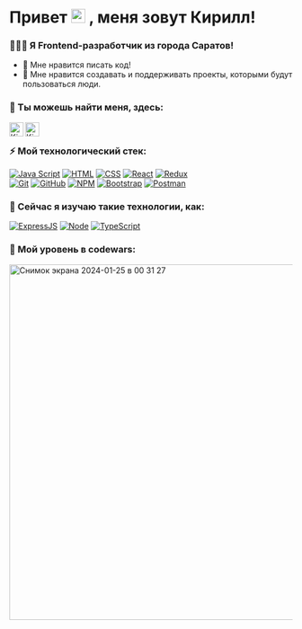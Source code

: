 # Привет <img src="https://media.giphy.com/media/hvRJCLFzcasrR4ia7z/giphy.gif" width="25px"> , меня зовут Кирилл!

### 👨🏼‍💻 Я Frontend-разработчик из города Саратов!

- 🤟 Мне нравится писать код!
- 🤟 Мне нравится создавать и поддерживать проекты, которыми будут пользоваться люди.

### 🤔 Ты можешь найти меня, здесь:

<a href="http://t.me/https://t.me/llfedotov">
  <img align="left" alt="Kirill Fedotov | Telegram" width="25px" src="https://upload.wikimedia.org/wikipedia/commons/thumb/5/5c/Telegram_Messenger.png/768px-Telegram_Messenger.png" />
</a>
<a href="https://www.instagram.com/llfedotov">
  <img align="left" alt="Kirill Fedotov | Instagram" width="25px" src="https://upload.wikimedia.org/wikipedia/commons/thumb/9/96/Instagram.svg/640px-Instagram.svg.png" />
</a>

<br />

### ⚡ Мой технологический стек:

[![Java Script](https://shields.io/badge/-Java_Script-F7DF1E?logo=javascript&style=for-the-badge&logoColor=222)](https://learn.javascript.ru/)
[![HTML](https://shields.io/badge/-HTML5-E34F26?logo=html5&style=for-the-badge&logoColor=fff)](https://html5book.ru/html-html5/)
[![CSS](https://shields.io/badge/-CSS3-1572B6?logo=css3&style=for-the-badge&logoColor=fff)](https://html5book.ru/osnovy-css/)
[![React](https://shields.io/badge/-React-f9fbfa?logo=react&style=for-the-badge)](https://reactjs.org/)
[![Redux](https://shields.io/badge/-Redux-710B77?logo=redux&style=for-the-badge)](https://redux.js.org/)
<br />
[![Git](https://shields.io/badge/-Git-f0efe7?logo=git&style=for-the-badge)](https://git-scm.com/)
[![GitHub](https://shields.io/badge/-GitHub-333?logo=GitHub&style=for-the-badge)](https://github.com/)
[![NPM](https://shields.io/badge/-NPM-FF0000?logo=NPM&style=for-the-badge&logoColor=fff)](https://www.npmjs.com/)
[![Bootstrap](https://img.shields.io/badge/-Bootstrap-f9fbfa?logo=bootstrap&style=for-the-badge)](https://getbootstrap.com/)
[![Postman](https://img.shields.io/badge/-Postman-f9fbfa?logo=Postman&style=for-the-badge)](https://www.postman.com/)

### 🌱 Сейчас я изучаю такие технологии, как:

[![ExpressJS](https://img.shields.io/badge/-Express.js-333?logo=express&style=for-the-badge)](https://expressjs.com/ru/)
[![Node](https://shields.io/badge/-Node-333?logo=node.js&style=for-the-badge)](https://nodejs.org/en/)
[![TypeScript](https://img.shields.io/badge/-TypeScript-f9fbfa?logo=TypeScript&style=for-the-badge)](https://www.typescriptlang.org/)

### 🌱 Мой уровень в codewars:

<img width="633" alt="Снимок экрана 2024-01-25 в 00 31 27" src="https://github.com/KirillR12/KirillR12/assets/111389448/d5e30dba-2ea1-48db-89aa-eaef0ace431b">


